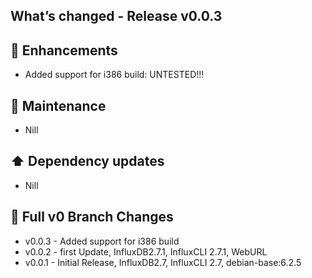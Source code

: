 ## What’s changed - Release v0.0.3

## 🚀 Enhancements

- Added support for i386 build: UNTESTED!!!

## 🧰 Maintenance

 - Nill

## ⬆️ Dependency updates

- Nill

## 📖 Full v0 Branch Changes
- v0.0.3 - Added support for i386 build
- v0.0.2 - first Update, InfluxDB2.7.1, InfluxCLI 2.7.1, WebURL
- v0.0.1 - Initial Release, InfluxDB2.7, InfluxCLI 2.7, debian-base:6.2.5
